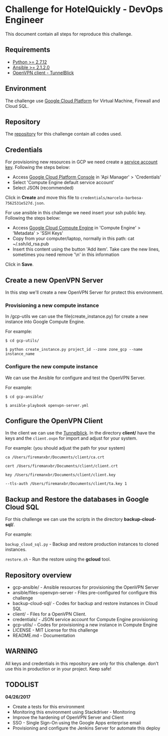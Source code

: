 # Challenge for HotelQuickly - DevOps Engineer 
This document contain all steps for reproduce this challenge.


## Requirements
* [Python >= 2.7.12](https://www.python.org/downloads/ "Python")
* [Ansible >= 2.1.2.0](http://docs.ansible.com/ansible/intro_installation.html#installing-the-control-machine "Ansible")
* [OpenVPN client - TunnelBlick](https://tunnelblick.net/ "TunnelBlick")


## Environment
The challenge use [Google Cloud Platform](https://console.cloud.google.com/ "Google Cloud Platform") for Virtual Machine, Firewall and Cloud SQL.


## Repository
The [repository](https://github.com/firemanxbr/hotelquickly-challenge "repository") for this challenge contain all codes used. 


## Credentials
For provisioning new resources in GCP we need create a [service account key](https://console.cloud.google.com/apis/credentials/serviceaccountkey "service account key"). Following the steps below:
* Access [Google Cloud Platform Console](https://console.cloud.google.com/ "Google Cloud Platform Console") in 'Api Manager' > 'Credentials'
* Select 'Compute Engine default service account'
* Select JSON (recommended)

Click in **Create** and move this file to `credentials/marcelo-barbosa-7562531e527d.json`.  

For use ansible in this challenge we need insert your ssh public key. Following the steps below:
* Access [Google Cloud Compute Engine](https://console.cloud.google.com/compute/metadata/sshKeys "Google Cloud Compute Engine") in 'Compute Engine' > 'Metadata' > 'SSH Keys'
* Copy from your computer/laptop, normally in this path: cat ~/.ssh/id_rsa.pub
* Insert this content using the button 'Add item'. Take care the new lines, sometimes you need remove '\n' in this information

Click in **Save**.


## Create a new OpenVPN Server
In this step we'll create a new OpenVPN Server for protect this environment. 

### Provisioning a new compute instance
In /gcp-utils we can use the file(create_instance.py) for create a new instance into Google Compute Engine. 

For example:

`$ cd gcp-utils/`

`$ python create_instance.py project_id --zone zone_gcp --name instance_name`

### Configure the new compute instance
We can use the Ansible for configure and test the OpenVPN Server.

For example:

`$ cd gcp-ansible/`

`$ ansible-playbook openvpn-server.yml`


## Configure the OpenVPN Client
In the client we can use the [Tunnelblick](https://tunnelblick.net/ "Tunnelblick"). In the directory **client/** have the keys and the `client.ovpn` for import and adjust for your system.

For example: (you should adjust the path for your system)

`ca /Users/firemanxbr/Documents/client/ca.crt`

`cert /Users/firemanxbr/Documents/client/client.crt`

`key /Users/firemanxbr/Documents/client/client.key`

`--tls-auth /Users/firemanxbr/Documents/client/ta.key 1`


## Backup and Restore the databases in Google Cloud SQL
For this challenge we can use the scripts in the directory **backup-cloud-sql/**.

For example:

`backup_cloud_sql.py` - Backup and restore production instances to cloned instances.

`restore.sh` - Run the restore using the **gcloud** tool. 


## Repository overview

* gcp-ansible/                  - Ansible resources for provisioning the OpenVPN Server
* ansible/files-openvpn-server  - Files pre-configured for configure this challenge
* backup-cloud-sql/             - Codes for backup and restore instances in Cloud SQL
* client/                       - Files for a OpenVPN Client. 
* credentials/                  - JSON service account for Compute Engine provisioning 
* gcp-utils/                    - Codes for provisioning a new instance in Compute Engine
* LICENSE                       - MIT License for this challenge
* README.md                     - Documentation 



## **WARNING**
All keys and credentials in this repository are only for this challenge. don't use this in production or in your project. Keep safe! 



## TODOLIST
**04/26/2017**
* Create a tests for this environment
* Monitoring this environment using Stackdriver - Monitoring
* Improve the hardening of OpenVPN Server and Client
* SSO - Single Sign-On using the Google Apps enterprise email
* Provisioning and configure the Jenkins Server for automate this deploy
